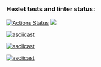 ### Hexlet tests and linter status:
[![Actions Status](https://github.com/AnPopit/frontend-project-44/actions/workflows/hexlet-check.yml/badge.svg)](https://github.com/AnPopit/frontend-project-44/actions)
<a href="https://codeclimate.com/github/AnPopit/frontend-project-44/maintainability"><img src="https://api.codeclimate.com/v1/badges/ceee9022777f7d300c24/maintainability" /></a>

[![asciicast](https://asciinema.org/a/wuH8AwGQrqfMPQcPd4EUtnH2R.svg)](https://asciinema.org/a/wuH8AwGQrqfMPQcPd4EUtnH2R)

[![asciicast](https://asciinema.org/a/R1tDqike4ylci62G1xyRZZl8T.svg)](https://asciinema.org/a/R1tDqike4ylci62G1xyRZZl8T)

[![asciicast](https://asciinema.org/a/oGxeuFbeBvAvnho0zd8RirAFp.svg)](https://asciinema.org/a/oGxeuFbeBvAvnho0zd8RirAFp)